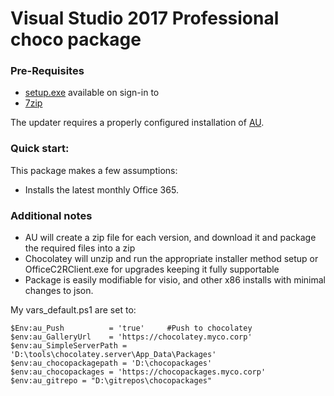 # Visual Studio 2017 Professional choco package

### Pre-Requisites 
* [setup.exe](https://www.office.com) available on sign-in to 
* [7zip](https://www.7-zip.org/)

The updater requires a properly configured installation of [AU](https://github.com/majkinetor/au).  

### Quick start:

This package makes a few assumptions:
* Installs the latest monthly Office 365.

### Additional notes

* AU will create a zip file for each version, and download it and package the required files into a zip
* Chocolatey will unzip and run the appropriate installer method setup or OfficeC2RClient.exe for upgrades keeping it fully supportable
* Package is easily modifiable for visio, and other x86 installs with minimal changes to json.


My vars_default.ps1 are set to:

```
$Env:au_Push          = 'true'     #Push to chocolatey
$env:au_GalleryUrl    = 'https://chocolatey.myco.corp'
$env:au_SimpleServerPath = 'D:\tools\chocolatey.server\App_Data\Packages'
$env:au_chocopackagepath = 'D:\chocopackages'
$env:au_chocopackages = 'https://chocopackages.myco.corp'
$env:au_gitrepo = "D:\gitrepos\chocopackages"
```
